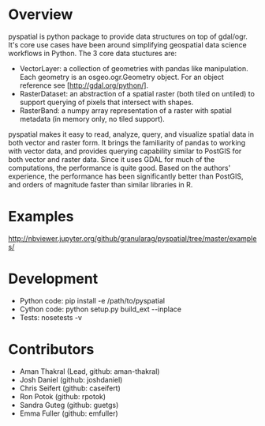 # Overview

pyspatial is python package to provide data structures on top of gdal/ogr. It's core use cases have been around simplifying geospatial data science
workflows in Python.  The 3 core data stuctures are:

* VectorLayer: a collection of geometries with pandas like manipulation.  Each geometry is an osgeo.ogr.Geometry object. For an object reference see [http://gdal.org/python/].
* RasterDataset: an abstraction of a spatial raster (both tiled on untiled) to support querying of pixels that intersect with shapes.
* RasterBand: a numpy array representation of a raster with spatial metadata (in memory only, no tiled support).

pyspatial makes it easy to read, analyze, query, and visualize spatial data in both vector and raster form. It brings the familiarity of pandas to working with vector data, and provides querying capability similar to PostGIS for both vector and raster data.  Since it uses GDAL for much of the computations, the performance is quite good.  Based on the authors' experience, the performance has been significantly better than PostGIS, and orders of magnitude faster than similar libraries in R.



# Examples

http://nbviewer.jupyter.org/github/granularag/pyspatial/tree/master/examples/


# Development

* Python code: pip install -e /path/to/pyspatial
* Cython code: python setup.py build_ext --inplace
* Tests: nosetests -v


# Contributors

* Aman Thakral (Lead, github: aman-thakral)
* Josh Daniel (github: joshdaniel)
* Chris Seifert (github: caseifert)
* Ron Potok (github: rpotok)
* Sandra Guteg (github: guetgs)
* Emma Fuller (github: emfuller)